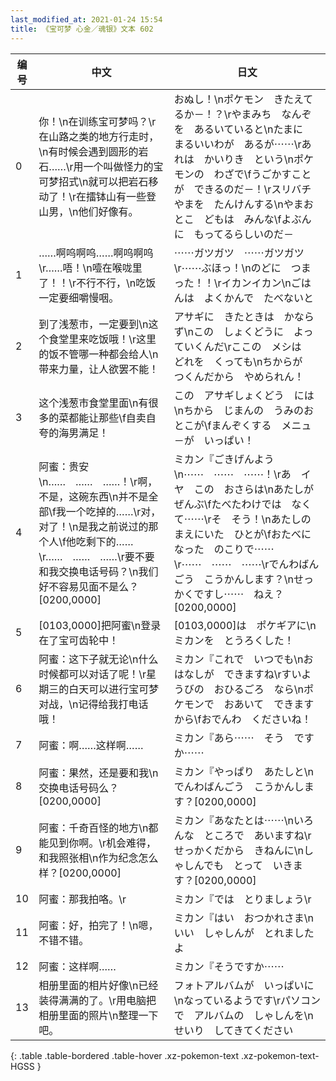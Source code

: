 ```yaml
---
last_modified_at: 2021-01-24 15:54
title: 《宝可梦 心金／魂银》文本 602
---
```

| 编号 | 中文 | 日文 |
| ---- | ---- | ---- |
| 0 | 你！\n在训练宝可梦吗？\r在山路之类的地方行走时，\n有时候会遇到圆形的岩石……\r用一个叫做怪力的宝可梦招式\n就可以把岩石移动了！\r在擂钵山有一些登山男，\n他们好像有。 | おぬし！\nポケモン　きたえてるか－！？\rやまみち　なんぞを　あるいていると\nたまに　まるいいわが　あるが⋯⋯\rあれは　かいりき　という\nポケモンの　わざで\fうごかすことが　できるのだ－！\rスリバチやまを　たんけんする\nやまおとこ　どもは　みんな\fよぶんに　もってるらしいのだ－ |
| 1 | ……啊呜啊呜……啊呜啊呜\r……唔！\n噎在喉咙里了！！\r不行不行，\n吃饭一定要细嚼慢咽。 | ⋯⋯ガツガツ　⋯⋯ガツガツ\r⋯⋯ぶほっ！\nのどに　つまった！！\rイカンイカン\nごはんは　よくかんで　たべないと |
| 2 | 到了浅葱市，一定要到\n这个食堂里来吃饭哦！\r这里的饭不管哪一种都会给人\n带来力量，让人欲罢不能！ | アサギに　きたときは　かならず\nこの　しょくどうに　よっていくんだ\rここの　メシは　どれを　くっても\nちからが　つくんだから　やめられん！ |
| 3 | 这个浅葱市食堂里面\n有很多的菜都能让那些\f自卖自夸的海男满足！ | この　アサギしょくどう　には\nちから　じまんの　うみのおとこが\fまんぞくする　メニュ－が　いっぱい！ |
| 4 | 阿蜜：贵安\n……　……　……！\r啊，不是，这碗东西\n并不是全部\f我一个吃掉的……\r对，对了！\n是我之前说过的那个人\f他吃剩下的……\r……　……　……\r要不要和我交换电话号码？\n我们好不容易见面不是么？[0200,0000] | ミカン『ごきげんよう\n⋯⋯　⋯⋯　⋯⋯！\rあ　イヤ　この　おさらは\nあたしが　ぜんぶ\fたべたわけでは　なく　て⋯⋯\rそ　そう！\nあたしの　まえにいた　ひとが\fおたべに　なった　のこりで⋯⋯\r⋯⋯　⋯⋯　⋯⋯\rでんわばんごう　こうかんします？\nせっかくですし⋯⋯　ねえ？[0200,0000] |
| 5 | [0103,0000]把阿蜜\n登录在了宝可齿轮中！ | [0103,0000]は　ポケギアに\nミカンを　とうろくした！ |
| 6 | 阿蜜：这下子就无论\n什么时候都可以对话了呢！\r星期三的白天可以进行宝可梦对战，\n记得给我打电话哦！ | ミカン『これで　いつでも\nおはなしが　できますね\rすいようびの　おひるごろ　なら\nポケモンで　おあいて　できますから\fおでんわ　くださいね！ |
| 7 | 阿蜜：啊……这样啊…… | ミカン『あら⋯⋯　そう　ですか⋯⋯ |
| 8 | 阿蜜：果然，还是要和我\n交换电话号码么？[0200,0000] | ミカン『やっぱり　あたしと\nでんわばんごう　こうかんします？[0200,0000] |
| 9 | 阿蜜：千奇百怪的地方\n都能见到你啊。\r机会难得，和我照张相\n作为纪念怎么样？[0200,0000] | ミカン『あなたとは⋯⋯\nいろんな　ところで　あいますね\rせっかくだから　きねんに\nしゃしんでも　とって　いきます？[0200,0000] |
| 10 | 阿蜜：那我拍咯。\r | ミカン『では　とりましょう\r |
| 11 | 阿蜜：好，拍完了！\n嗯，不错不错。 | ミカン『はい　おつかれさま\nいい　しゃしんが　とれましたよ |
| 12 | 阿蜜：这样啊…… | ミカン『そうですか⋯⋯ |
| 13 | 相册里面的相片好像\n已经装得满满的了。\r用电脑把相册里面的照片\n整理一下吧。 | フォトアルバムが　いっぱいに\nなっているようです\rパソコンで　アルバムの　しゃしんを\nせいり　してきてください |
{: .table .table-bordered .table-hover .xz-pokemon-text .xz-pokemon-text-HGSS }